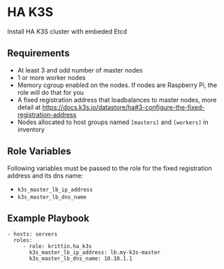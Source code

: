 HA K3S
=========

Install HA K3S cluster with embeded Etcd 

Requirements
------------

* At least 3 and odd number of master nodes
* 1 or more worker nodes
* Memory cgroup enabled on the nodes. If nodes are Raspberry Pi, the role will do that for you
* A fixed registration address that loadbalances to master nodes, more detail at https://docs.k3s.io/datastore/ha#3-configure-the-fixed-registration-address
* Nodes allocated to host groups named ```[masters]``` and ```[workers]``` in inventory 

Role Variables
--------------

Following variables must be passed to the role for the fixed registration address and its dns name:
* ```k3s_master_lb_ip_address```
* ```k3s_master_lb_dns_name``` 


Example Playbook
----------------

    - hosts: servers
      roles:
         - role: krittin.ha_k3s
           k3s_master_lb_ip_address: lb.my-k3s-master
           k3s_master_lb_dns_name: 10.10.1.1
